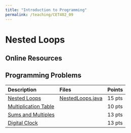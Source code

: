 ```yaml
---
title: "Introduction to Programming"
permalink: /teaching/CET402_09
---
```


# Nested Loops

## Online Resources

## Programming Problems

| Description   | Files | Points |
| :------------ | :----- | :----- |
| [Nested Loops](/files/CET402/09_NestedLoops.pdf) | [NestedLoops.java](/files/CET402/NestedLoops.java) | 15 pts |
| [Multiplication Table](/files/CET402/09_MultiplicationTable.pdf) |        | 10 pts |
| [Sums and Multiples](/files/CET402/09_SumsAndMultiples.pdf) |        | 13 pts |
| [Digital Clock](/files/CET402/09_DigitalClock.pdf) |        | 13 pts |
